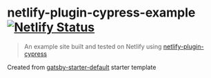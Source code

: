 # netlify-plugin-cypress-example [![Netlify Status](https://api.netlify.com/api/v1/badges/45b3d08c-8f52-40b4-89b1-a81aa01ea783/deploy-status)](https://app.netlify.com/sites/netlify-plugin-cypress-example/deploys)
> An example site built and tested on Netlify using [netlify-plugin-cypress](https://github.com/cypress-io/netlify-plugin-cypress)

Created from [gatsby-starter-default](https://www.gatsbyjs.org/starters/gatsbyjs/gatsby-starter-default/) starter template
